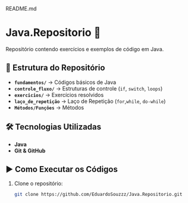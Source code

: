 README.md

# Java.Repositorio 🚀  
Repositório contendo exercícios e exemplos de código em Java.  

## 📂 Estrutura do Repositório  
- **`fundamentos/`** → Códigos básicos de Java  
- **`controle_fluxo/`** → Estruturas de controle (`if`, `switch`, `loops`)  
- **`exercicios/`** → Exercícios resolvidos
- **`laço_de_repetição`** → Laço de Repetição (`for`,`while`, `do-while`)
- **`Métodos/Funções`** → Métodos

## 🛠️ Tecnologias Utilizadas  
- **Java**  
- **Git & GitHub**  

## ▶ Como Executar os Códigos  
1. Clone o repositório:  
   ```bash
   git clone https://github.com/EduardoSouzzz/Java.Repositorio.git

